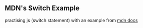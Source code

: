 ## MDN's Switch Example
practising js (switch statement) with an example from [mdn docs](https://developer.mozilla.org/en-US/docs/Learn/JavaScript/Building_blocks/conditionals)